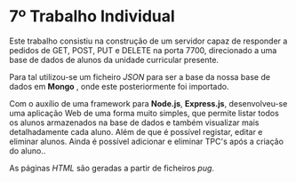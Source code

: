 # 7º Trabalho Individual

Este trabalho consistiu na construção de um servidor capaz de responder a pedidos de GET, POST, PUT e DELETE na porta 7700, direcionado a uma base de dados de alunos da unidade curricular presente.

Para tal utilizou-se um ficheiro *JSON* para ser a base da nossa base de dados em **Mongo** , onde este posteriormente foi importado.

Com o auxílio de uma framework para **Node.js**, **Express.js**, desenvolveu-se uma aplicação Web de uma forma muito simples, que permite listar todos os alunos armazenados na base de dados e também visualizar mais detalhadamente cada aluno.  Além de que é possível registar, editar e eliminar alunos. Ainda é possível adicionar e eliminar TPC's após a criação do aluno..

As páginas *HTML* são geradas a partir de ficheiros *pug*.